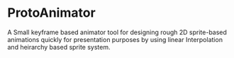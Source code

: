 # ProtoAnimator
A Small keyframe based animator tool for designing rough 2D sprite-based animations quickly for presentation purposes by using linear Interpolation and heirarchy based sprite system.
